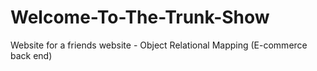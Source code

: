 # Welcome-To-The-Trunk-Show

Website for a friends website -  Object Relational Mapping (E-commerce back end)

